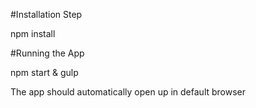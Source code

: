 #Installation Step

npm install

#Running the App

npm start & gulp

The app should automatically open up in default browser